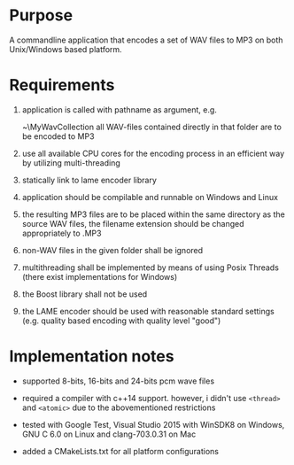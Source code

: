# Purpose

A commandline application that encodes a set of WAV files to MP3 on both Unix/Windows based platform.
 
# Requirements
 
1. application is called with pathname as argument, e.g.

   <applicationname> ~\MyWavCollection all WAV-files contained directly in that folder are to be encoded to MP3

2. use all available CPU cores for the encoding process in an efficient way by utilizing multi-threading
 
3. statically link to lame encoder library
 
4. application should be compilable and runnable on Windows and Linux

5. the resulting MP3 files are to be placed within the same directory as the source WAV files, the filename extension should be changed appropriately to .MP3
 
6. non-WAV files in the given folder shall be ignored
 
7. multithreading shall be implemented by means of using Posix Threads (there exist implementations for Windows)
 
8. the Boost library shall not be used
 
9. the LAME encoder should be used with reasonable standard settings (e.g. quality based encoding with quality level "good")

# Implementation notes

* supported 8-bits, 16-bits and 24-bits pcm wave files

* required a compiler with c++14 support. however, i didn't use `<thread>` and `<atomic>` due to the abovementioned restrictions

* tested with Google Test, Visual Studio 2015 with WinSDK8 on Windows, GNU C 6.0 on Linux and clang-703.0.31 on Mac

* added a CMakeLists.txt for all platform configurations
